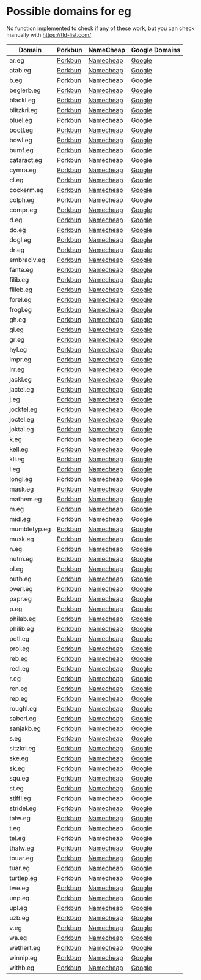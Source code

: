 # Possible domains for eg

No function implemented to check if any of these work, but you can check manually with https://tld-list.com/

| Domain | Porkbun | NameCheap | Google Domains |
|---|---|---|---|
| ar.eg | [Porkbun](https://porkbun.com/checkout/search?prb=e814663da1&tlds=&idnLanguage=&search=search&q=ar.eg) | [Namecheap](https://www.namecheap.com/domains/registration/results/?domain=ar.eg) | [Google](https://domains.google.com/registrar/search?searchTerm=ar.eg) |
| atab.eg | [Porkbun](https://porkbun.com/checkout/search?prb=e814663da1&tlds=&idnLanguage=&search=search&q=atab.eg) | [Namecheap](https://www.namecheap.com/domains/registration/results/?domain=atab.eg) | [Google](https://domains.google.com/registrar/search?searchTerm=atab.eg) |
| b.eg | [Porkbun](https://porkbun.com/checkout/search?prb=e814663da1&tlds=&idnLanguage=&search=search&q=b.eg) | [Namecheap](https://www.namecheap.com/domains/registration/results/?domain=b.eg) | [Google](https://domains.google.com/registrar/search?searchTerm=b.eg) |
| beglerb.eg | [Porkbun](https://porkbun.com/checkout/search?prb=e814663da1&tlds=&idnLanguage=&search=search&q=beglerb.eg) | [Namecheap](https://www.namecheap.com/domains/registration/results/?domain=beglerb.eg) | [Google](https://domains.google.com/registrar/search?searchTerm=beglerb.eg) |
| blackl.eg | [Porkbun](https://porkbun.com/checkout/search?prb=e814663da1&tlds=&idnLanguage=&search=search&q=blackl.eg) | [Namecheap](https://www.namecheap.com/domains/registration/results/?domain=blackl.eg) | [Google](https://domains.google.com/registrar/search?searchTerm=blackl.eg) |
| blitzkri.eg | [Porkbun](https://porkbun.com/checkout/search?prb=e814663da1&tlds=&idnLanguage=&search=search&q=blitzkri.eg) | [Namecheap](https://www.namecheap.com/domains/registration/results/?domain=blitzkri.eg) | [Google](https://domains.google.com/registrar/search?searchTerm=blitzkri.eg) |
| bluel.eg | [Porkbun](https://porkbun.com/checkout/search?prb=e814663da1&tlds=&idnLanguage=&search=search&q=bluel.eg) | [Namecheap](https://www.namecheap.com/domains/registration/results/?domain=bluel.eg) | [Google](https://domains.google.com/registrar/search?searchTerm=bluel.eg) |
| bootl.eg | [Porkbun](https://porkbun.com/checkout/search?prb=e814663da1&tlds=&idnLanguage=&search=search&q=bootl.eg) | [Namecheap](https://www.namecheap.com/domains/registration/results/?domain=bootl.eg) | [Google](https://domains.google.com/registrar/search?searchTerm=bootl.eg) |
| bowl.eg | [Porkbun](https://porkbun.com/checkout/search?prb=e814663da1&tlds=&idnLanguage=&search=search&q=bowl.eg) | [Namecheap](https://www.namecheap.com/domains/registration/results/?domain=bowl.eg) | [Google](https://domains.google.com/registrar/search?searchTerm=bowl.eg) |
| bumf.eg | [Porkbun](https://porkbun.com/checkout/search?prb=e814663da1&tlds=&idnLanguage=&search=search&q=bumf.eg) | [Namecheap](https://www.namecheap.com/domains/registration/results/?domain=bumf.eg) | [Google](https://domains.google.com/registrar/search?searchTerm=bumf.eg) |
| cataract.eg | [Porkbun](https://porkbun.com/checkout/search?prb=e814663da1&tlds=&idnLanguage=&search=search&q=cataract.eg) | [Namecheap](https://www.namecheap.com/domains/registration/results/?domain=cataract.eg) | [Google](https://domains.google.com/registrar/search?searchTerm=cataract.eg) |
| cymra.eg | [Porkbun](https://porkbun.com/checkout/search?prb=e814663da1&tlds=&idnLanguage=&search=search&q=cymra.eg) | [Namecheap](https://www.namecheap.com/domains/registration/results/?domain=cymra.eg) | [Google](https://domains.google.com/registrar/search?searchTerm=cymra.eg) |
| cl.eg | [Porkbun](https://porkbun.com/checkout/search?prb=e814663da1&tlds=&idnLanguage=&search=search&q=cl.eg) | [Namecheap](https://www.namecheap.com/domains/registration/results/?domain=cl.eg) | [Google](https://domains.google.com/registrar/search?searchTerm=cl.eg) |
| cockerm.eg | [Porkbun](https://porkbun.com/checkout/search?prb=e814663da1&tlds=&idnLanguage=&search=search&q=cockerm.eg) | [Namecheap](https://www.namecheap.com/domains/registration/results/?domain=cockerm.eg) | [Google](https://domains.google.com/registrar/search?searchTerm=cockerm.eg) |
| colph.eg | [Porkbun](https://porkbun.com/checkout/search?prb=e814663da1&tlds=&idnLanguage=&search=search&q=colph.eg) | [Namecheap](https://www.namecheap.com/domains/registration/results/?domain=colph.eg) | [Google](https://domains.google.com/registrar/search?searchTerm=colph.eg) |
| compr.eg | [Porkbun](https://porkbun.com/checkout/search?prb=e814663da1&tlds=&idnLanguage=&search=search&q=compr.eg) | [Namecheap](https://www.namecheap.com/domains/registration/results/?domain=compr.eg) | [Google](https://domains.google.com/registrar/search?searchTerm=compr.eg) |
| d.eg | [Porkbun](https://porkbun.com/checkout/search?prb=e814663da1&tlds=&idnLanguage=&search=search&q=d.eg) | [Namecheap](https://www.namecheap.com/domains/registration/results/?domain=d.eg) | [Google](https://domains.google.com/registrar/search?searchTerm=d.eg) |
| do.eg | [Porkbun](https://porkbun.com/checkout/search?prb=e814663da1&tlds=&idnLanguage=&search=search&q=do.eg) | [Namecheap](https://www.namecheap.com/domains/registration/results/?domain=do.eg) | [Google](https://domains.google.com/registrar/search?searchTerm=do.eg) |
| dogl.eg | [Porkbun](https://porkbun.com/checkout/search?prb=e814663da1&tlds=&idnLanguage=&search=search&q=dogl.eg) | [Namecheap](https://www.namecheap.com/domains/registration/results/?domain=dogl.eg) | [Google](https://domains.google.com/registrar/search?searchTerm=dogl.eg) |
| dr.eg | [Porkbun](https://porkbun.com/checkout/search?prb=e814663da1&tlds=&idnLanguage=&search=search&q=dr.eg) | [Namecheap](https://www.namecheap.com/domains/registration/results/?domain=dr.eg) | [Google](https://domains.google.com/registrar/search?searchTerm=dr.eg) |
| embraciv.eg | [Porkbun](https://porkbun.com/checkout/search?prb=e814663da1&tlds=&idnLanguage=&search=search&q=embraciv.eg) | [Namecheap](https://www.namecheap.com/domains/registration/results/?domain=embraciv.eg) | [Google](https://domains.google.com/registrar/search?searchTerm=embraciv.eg) |
| fante.eg | [Porkbun](https://porkbun.com/checkout/search?prb=e814663da1&tlds=&idnLanguage=&search=search&q=fante.eg) | [Namecheap](https://www.namecheap.com/domains/registration/results/?domain=fante.eg) | [Google](https://domains.google.com/registrar/search?searchTerm=fante.eg) |
| filib.eg | [Porkbun](https://porkbun.com/checkout/search?prb=e814663da1&tlds=&idnLanguage=&search=search&q=filib.eg) | [Namecheap](https://www.namecheap.com/domains/registration/results/?domain=filib.eg) | [Google](https://domains.google.com/registrar/search?searchTerm=filib.eg) |
| filleb.eg | [Porkbun](https://porkbun.com/checkout/search?prb=e814663da1&tlds=&idnLanguage=&search=search&q=filleb.eg) | [Namecheap](https://www.namecheap.com/domains/registration/results/?domain=filleb.eg) | [Google](https://domains.google.com/registrar/search?searchTerm=filleb.eg) |
| forel.eg | [Porkbun](https://porkbun.com/checkout/search?prb=e814663da1&tlds=&idnLanguage=&search=search&q=forel.eg) | [Namecheap](https://www.namecheap.com/domains/registration/results/?domain=forel.eg) | [Google](https://domains.google.com/registrar/search?searchTerm=forel.eg) |
| frogl.eg | [Porkbun](https://porkbun.com/checkout/search?prb=e814663da1&tlds=&idnLanguage=&search=search&q=frogl.eg) | [Namecheap](https://www.namecheap.com/domains/registration/results/?domain=frogl.eg) | [Google](https://domains.google.com/registrar/search?searchTerm=frogl.eg) |
| gh.eg | [Porkbun](https://porkbun.com/checkout/search?prb=e814663da1&tlds=&idnLanguage=&search=search&q=gh.eg) | [Namecheap](https://www.namecheap.com/domains/registration/results/?domain=gh.eg) | [Google](https://domains.google.com/registrar/search?searchTerm=gh.eg) |
| gl.eg | [Porkbun](https://porkbun.com/checkout/search?prb=e814663da1&tlds=&idnLanguage=&search=search&q=gl.eg) | [Namecheap](https://www.namecheap.com/domains/registration/results/?domain=gl.eg) | [Google](https://domains.google.com/registrar/search?searchTerm=gl.eg) |
| gr.eg | [Porkbun](https://porkbun.com/checkout/search?prb=e814663da1&tlds=&idnLanguage=&search=search&q=gr.eg) | [Namecheap](https://www.namecheap.com/domains/registration/results/?domain=gr.eg) | [Google](https://domains.google.com/registrar/search?searchTerm=gr.eg) |
| hyl.eg | [Porkbun](https://porkbun.com/checkout/search?prb=e814663da1&tlds=&idnLanguage=&search=search&q=hyl.eg) | [Namecheap](https://www.namecheap.com/domains/registration/results/?domain=hyl.eg) | [Google](https://domains.google.com/registrar/search?searchTerm=hyl.eg) |
| impr.eg | [Porkbun](https://porkbun.com/checkout/search?prb=e814663da1&tlds=&idnLanguage=&search=search&q=impr.eg) | [Namecheap](https://www.namecheap.com/domains/registration/results/?domain=impr.eg) | [Google](https://domains.google.com/registrar/search?searchTerm=impr.eg) |
| irr.eg | [Porkbun](https://porkbun.com/checkout/search?prb=e814663da1&tlds=&idnLanguage=&search=search&q=irr.eg) | [Namecheap](https://www.namecheap.com/domains/registration/results/?domain=irr.eg) | [Google](https://domains.google.com/registrar/search?searchTerm=irr.eg) |
| jackl.eg | [Porkbun](https://porkbun.com/checkout/search?prb=e814663da1&tlds=&idnLanguage=&search=search&q=jackl.eg) | [Namecheap](https://www.namecheap.com/domains/registration/results/?domain=jackl.eg) | [Google](https://domains.google.com/registrar/search?searchTerm=jackl.eg) |
| jactel.eg | [Porkbun](https://porkbun.com/checkout/search?prb=e814663da1&tlds=&idnLanguage=&search=search&q=jactel.eg) | [Namecheap](https://www.namecheap.com/domains/registration/results/?domain=jactel.eg) | [Google](https://domains.google.com/registrar/search?searchTerm=jactel.eg) |
| j.eg | [Porkbun](https://porkbun.com/checkout/search?prb=e814663da1&tlds=&idnLanguage=&search=search&q=j.eg) | [Namecheap](https://www.namecheap.com/domains/registration/results/?domain=j.eg) | [Google](https://domains.google.com/registrar/search?searchTerm=j.eg) |
| jocktel.eg | [Porkbun](https://porkbun.com/checkout/search?prb=e814663da1&tlds=&idnLanguage=&search=search&q=jocktel.eg) | [Namecheap](https://www.namecheap.com/domains/registration/results/?domain=jocktel.eg) | [Google](https://domains.google.com/registrar/search?searchTerm=jocktel.eg) |
| joctel.eg | [Porkbun](https://porkbun.com/checkout/search?prb=e814663da1&tlds=&idnLanguage=&search=search&q=joctel.eg) | [Namecheap](https://www.namecheap.com/domains/registration/results/?domain=joctel.eg) | [Google](https://domains.google.com/registrar/search?searchTerm=joctel.eg) |
| joktal.eg | [Porkbun](https://porkbun.com/checkout/search?prb=e814663da1&tlds=&idnLanguage=&search=search&q=joktal.eg) | [Namecheap](https://www.namecheap.com/domains/registration/results/?domain=joktal.eg) | [Google](https://domains.google.com/registrar/search?searchTerm=joktal.eg) |
| k.eg | [Porkbun](https://porkbun.com/checkout/search?prb=e814663da1&tlds=&idnLanguage=&search=search&q=k.eg) | [Namecheap](https://www.namecheap.com/domains/registration/results/?domain=k.eg) | [Google](https://domains.google.com/registrar/search?searchTerm=k.eg) |
| kell.eg | [Porkbun](https://porkbun.com/checkout/search?prb=e814663da1&tlds=&idnLanguage=&search=search&q=kell.eg) | [Namecheap](https://www.namecheap.com/domains/registration/results/?domain=kell.eg) | [Google](https://domains.google.com/registrar/search?searchTerm=kell.eg) |
| kli.eg | [Porkbun](https://porkbun.com/checkout/search?prb=e814663da1&tlds=&idnLanguage=&search=search&q=kli.eg) | [Namecheap](https://www.namecheap.com/domains/registration/results/?domain=kli.eg) | [Google](https://domains.google.com/registrar/search?searchTerm=kli.eg) |
| l.eg | [Porkbun](https://porkbun.com/checkout/search?prb=e814663da1&tlds=&idnLanguage=&search=search&q=l.eg) | [Namecheap](https://www.namecheap.com/domains/registration/results/?domain=l.eg) | [Google](https://domains.google.com/registrar/search?searchTerm=l.eg) |
| longl.eg | [Porkbun](https://porkbun.com/checkout/search?prb=e814663da1&tlds=&idnLanguage=&search=search&q=longl.eg) | [Namecheap](https://www.namecheap.com/domains/registration/results/?domain=longl.eg) | [Google](https://domains.google.com/registrar/search?searchTerm=longl.eg) |
| mask.eg | [Porkbun](https://porkbun.com/checkout/search?prb=e814663da1&tlds=&idnLanguage=&search=search&q=mask.eg) | [Namecheap](https://www.namecheap.com/domains/registration/results/?domain=mask.eg) | [Google](https://domains.google.com/registrar/search?searchTerm=mask.eg) |
| mathem.eg | [Porkbun](https://porkbun.com/checkout/search?prb=e814663da1&tlds=&idnLanguage=&search=search&q=mathem.eg) | [Namecheap](https://www.namecheap.com/domains/registration/results/?domain=mathem.eg) | [Google](https://domains.google.com/registrar/search?searchTerm=mathem.eg) |
| m.eg | [Porkbun](https://porkbun.com/checkout/search?prb=e814663da1&tlds=&idnLanguage=&search=search&q=m.eg) | [Namecheap](https://www.namecheap.com/domains/registration/results/?domain=m.eg) | [Google](https://domains.google.com/registrar/search?searchTerm=m.eg) |
| midl.eg | [Porkbun](https://porkbun.com/checkout/search?prb=e814663da1&tlds=&idnLanguage=&search=search&q=midl.eg) | [Namecheap](https://www.namecheap.com/domains/registration/results/?domain=midl.eg) | [Google](https://domains.google.com/registrar/search?searchTerm=midl.eg) |
| mumbletyp.eg | [Porkbun](https://porkbun.com/checkout/search?prb=e814663da1&tlds=&idnLanguage=&search=search&q=mumbletyp.eg) | [Namecheap](https://www.namecheap.com/domains/registration/results/?domain=mumbletyp.eg) | [Google](https://domains.google.com/registrar/search?searchTerm=mumbletyp.eg) |
| musk.eg | [Porkbun](https://porkbun.com/checkout/search?prb=e814663da1&tlds=&idnLanguage=&search=search&q=musk.eg) | [Namecheap](https://www.namecheap.com/domains/registration/results/?domain=musk.eg) | [Google](https://domains.google.com/registrar/search?searchTerm=musk.eg) |
| n.eg | [Porkbun](https://porkbun.com/checkout/search?prb=e814663da1&tlds=&idnLanguage=&search=search&q=n.eg) | [Namecheap](https://www.namecheap.com/domains/registration/results/?domain=n.eg) | [Google](https://domains.google.com/registrar/search?searchTerm=n.eg) |
| nutm.eg | [Porkbun](https://porkbun.com/checkout/search?prb=e814663da1&tlds=&idnLanguage=&search=search&q=nutm.eg) | [Namecheap](https://www.namecheap.com/domains/registration/results/?domain=nutm.eg) | [Google](https://domains.google.com/registrar/search?searchTerm=nutm.eg) |
| ol.eg | [Porkbun](https://porkbun.com/checkout/search?prb=e814663da1&tlds=&idnLanguage=&search=search&q=ol.eg) | [Namecheap](https://www.namecheap.com/domains/registration/results/?domain=ol.eg) | [Google](https://domains.google.com/registrar/search?searchTerm=ol.eg) |
| outb.eg | [Porkbun](https://porkbun.com/checkout/search?prb=e814663da1&tlds=&idnLanguage=&search=search&q=outb.eg) | [Namecheap](https://www.namecheap.com/domains/registration/results/?domain=outb.eg) | [Google](https://domains.google.com/registrar/search?searchTerm=outb.eg) |
| overl.eg | [Porkbun](https://porkbun.com/checkout/search?prb=e814663da1&tlds=&idnLanguage=&search=search&q=overl.eg) | [Namecheap](https://www.namecheap.com/domains/registration/results/?domain=overl.eg) | [Google](https://domains.google.com/registrar/search?searchTerm=overl.eg) |
| papr.eg | [Porkbun](https://porkbun.com/checkout/search?prb=e814663da1&tlds=&idnLanguage=&search=search&q=papr.eg) | [Namecheap](https://www.namecheap.com/domains/registration/results/?domain=papr.eg) | [Google](https://domains.google.com/registrar/search?searchTerm=papr.eg) |
| p.eg | [Porkbun](https://porkbun.com/checkout/search?prb=e814663da1&tlds=&idnLanguage=&search=search&q=p.eg) | [Namecheap](https://www.namecheap.com/domains/registration/results/?domain=p.eg) | [Google](https://domains.google.com/registrar/search?searchTerm=p.eg) |
| philab.eg | [Porkbun](https://porkbun.com/checkout/search?prb=e814663da1&tlds=&idnLanguage=&search=search&q=philab.eg) | [Namecheap](https://www.namecheap.com/domains/registration/results/?domain=philab.eg) | [Google](https://domains.google.com/registrar/search?searchTerm=philab.eg) |
| philib.eg | [Porkbun](https://porkbun.com/checkout/search?prb=e814663da1&tlds=&idnLanguage=&search=search&q=philib.eg) | [Namecheap](https://www.namecheap.com/domains/registration/results/?domain=philib.eg) | [Google](https://domains.google.com/registrar/search?searchTerm=philib.eg) |
| potl.eg | [Porkbun](https://porkbun.com/checkout/search?prb=e814663da1&tlds=&idnLanguage=&search=search&q=potl.eg) | [Namecheap](https://www.namecheap.com/domains/registration/results/?domain=potl.eg) | [Google](https://domains.google.com/registrar/search?searchTerm=potl.eg) |
| prol.eg | [Porkbun](https://porkbun.com/checkout/search?prb=e814663da1&tlds=&idnLanguage=&search=search&q=prol.eg) | [Namecheap](https://www.namecheap.com/domains/registration/results/?domain=prol.eg) | [Google](https://domains.google.com/registrar/search?searchTerm=prol.eg) |
| reb.eg | [Porkbun](https://porkbun.com/checkout/search?prb=e814663da1&tlds=&idnLanguage=&search=search&q=reb.eg) | [Namecheap](https://www.namecheap.com/domains/registration/results/?domain=reb.eg) | [Google](https://domains.google.com/registrar/search?searchTerm=reb.eg) |
| redl.eg | [Porkbun](https://porkbun.com/checkout/search?prb=e814663da1&tlds=&idnLanguage=&search=search&q=redl.eg) | [Namecheap](https://www.namecheap.com/domains/registration/results/?domain=redl.eg) | [Google](https://domains.google.com/registrar/search?searchTerm=redl.eg) |
| r.eg | [Porkbun](https://porkbun.com/checkout/search?prb=e814663da1&tlds=&idnLanguage=&search=search&q=r.eg) | [Namecheap](https://www.namecheap.com/domains/registration/results/?domain=r.eg) | [Google](https://domains.google.com/registrar/search?searchTerm=r.eg) |
| ren.eg | [Porkbun](https://porkbun.com/checkout/search?prb=e814663da1&tlds=&idnLanguage=&search=search&q=ren.eg) | [Namecheap](https://www.namecheap.com/domains/registration/results/?domain=ren.eg) | [Google](https://domains.google.com/registrar/search?searchTerm=ren.eg) |
| rep.eg | [Porkbun](https://porkbun.com/checkout/search?prb=e814663da1&tlds=&idnLanguage=&search=search&q=rep.eg) | [Namecheap](https://www.namecheap.com/domains/registration/results/?domain=rep.eg) | [Google](https://domains.google.com/registrar/search?searchTerm=rep.eg) |
| roughl.eg | [Porkbun](https://porkbun.com/checkout/search?prb=e814663da1&tlds=&idnLanguage=&search=search&q=roughl.eg) | [Namecheap](https://www.namecheap.com/domains/registration/results/?domain=roughl.eg) | [Google](https://domains.google.com/registrar/search?searchTerm=roughl.eg) |
| saberl.eg | [Porkbun](https://porkbun.com/checkout/search?prb=e814663da1&tlds=&idnLanguage=&search=search&q=saberl.eg) | [Namecheap](https://www.namecheap.com/domains/registration/results/?domain=saberl.eg) | [Google](https://domains.google.com/registrar/search?searchTerm=saberl.eg) |
| sanjakb.eg | [Porkbun](https://porkbun.com/checkout/search?prb=e814663da1&tlds=&idnLanguage=&search=search&q=sanjakb.eg) | [Namecheap](https://www.namecheap.com/domains/registration/results/?domain=sanjakb.eg) | [Google](https://domains.google.com/registrar/search?searchTerm=sanjakb.eg) |
| s.eg | [Porkbun](https://porkbun.com/checkout/search?prb=e814663da1&tlds=&idnLanguage=&search=search&q=s.eg) | [Namecheap](https://www.namecheap.com/domains/registration/results/?domain=s.eg) | [Google](https://domains.google.com/registrar/search?searchTerm=s.eg) |
| sitzkri.eg | [Porkbun](https://porkbun.com/checkout/search?prb=e814663da1&tlds=&idnLanguage=&search=search&q=sitzkri.eg) | [Namecheap](https://www.namecheap.com/domains/registration/results/?domain=sitzkri.eg) | [Google](https://domains.google.com/registrar/search?searchTerm=sitzkri.eg) |
| ske.eg | [Porkbun](https://porkbun.com/checkout/search?prb=e814663da1&tlds=&idnLanguage=&search=search&q=ske.eg) | [Namecheap](https://www.namecheap.com/domains/registration/results/?domain=ske.eg) | [Google](https://domains.google.com/registrar/search?searchTerm=ske.eg) |
| sk.eg | [Porkbun](https://porkbun.com/checkout/search?prb=e814663da1&tlds=&idnLanguage=&search=search&q=sk.eg) | [Namecheap](https://www.namecheap.com/domains/registration/results/?domain=sk.eg) | [Google](https://domains.google.com/registrar/search?searchTerm=sk.eg) |
| squ.eg | [Porkbun](https://porkbun.com/checkout/search?prb=e814663da1&tlds=&idnLanguage=&search=search&q=squ.eg) | [Namecheap](https://www.namecheap.com/domains/registration/results/?domain=squ.eg) | [Google](https://domains.google.com/registrar/search?searchTerm=squ.eg) |
| st.eg | [Porkbun](https://porkbun.com/checkout/search?prb=e814663da1&tlds=&idnLanguage=&search=search&q=st.eg) | [Namecheap](https://www.namecheap.com/domains/registration/results/?domain=st.eg) | [Google](https://domains.google.com/registrar/search?searchTerm=st.eg) |
| stiffl.eg | [Porkbun](https://porkbun.com/checkout/search?prb=e814663da1&tlds=&idnLanguage=&search=search&q=stiffl.eg) | [Namecheap](https://www.namecheap.com/domains/registration/results/?domain=stiffl.eg) | [Google](https://domains.google.com/registrar/search?searchTerm=stiffl.eg) |
| stridel.eg | [Porkbun](https://porkbun.com/checkout/search?prb=e814663da1&tlds=&idnLanguage=&search=search&q=stridel.eg) | [Namecheap](https://www.namecheap.com/domains/registration/results/?domain=stridel.eg) | [Google](https://domains.google.com/registrar/search?searchTerm=stridel.eg) |
| talw.eg | [Porkbun](https://porkbun.com/checkout/search?prb=e814663da1&tlds=&idnLanguage=&search=search&q=talw.eg) | [Namecheap](https://www.namecheap.com/domains/registration/results/?domain=talw.eg) | [Google](https://domains.google.com/registrar/search?searchTerm=talw.eg) |
| t.eg | [Porkbun](https://porkbun.com/checkout/search?prb=e814663da1&tlds=&idnLanguage=&search=search&q=t.eg) | [Namecheap](https://www.namecheap.com/domains/registration/results/?domain=t.eg) | [Google](https://domains.google.com/registrar/search?searchTerm=t.eg) |
| tel.eg | [Porkbun](https://porkbun.com/checkout/search?prb=e814663da1&tlds=&idnLanguage=&search=search&q=tel.eg) | [Namecheap](https://www.namecheap.com/domains/registration/results/?domain=tel.eg) | [Google](https://domains.google.com/registrar/search?searchTerm=tel.eg) |
| thalw.eg | [Porkbun](https://porkbun.com/checkout/search?prb=e814663da1&tlds=&idnLanguage=&search=search&q=thalw.eg) | [Namecheap](https://www.namecheap.com/domains/registration/results/?domain=thalw.eg) | [Google](https://domains.google.com/registrar/search?searchTerm=thalw.eg) |
| touar.eg | [Porkbun](https://porkbun.com/checkout/search?prb=e814663da1&tlds=&idnLanguage=&search=search&q=touar.eg) | [Namecheap](https://www.namecheap.com/domains/registration/results/?domain=touar.eg) | [Google](https://domains.google.com/registrar/search?searchTerm=touar.eg) |
| tuar.eg | [Porkbun](https://porkbun.com/checkout/search?prb=e814663da1&tlds=&idnLanguage=&search=search&q=tuar.eg) | [Namecheap](https://www.namecheap.com/domains/registration/results/?domain=tuar.eg) | [Google](https://domains.google.com/registrar/search?searchTerm=tuar.eg) |
| turtlep.eg | [Porkbun](https://porkbun.com/checkout/search?prb=e814663da1&tlds=&idnLanguage=&search=search&q=turtlep.eg) | [Namecheap](https://www.namecheap.com/domains/registration/results/?domain=turtlep.eg) | [Google](https://domains.google.com/registrar/search?searchTerm=turtlep.eg) |
| twe.eg | [Porkbun](https://porkbun.com/checkout/search?prb=e814663da1&tlds=&idnLanguage=&search=search&q=twe.eg) | [Namecheap](https://www.namecheap.com/domains/registration/results/?domain=twe.eg) | [Google](https://domains.google.com/registrar/search?searchTerm=twe.eg) |
| unp.eg | [Porkbun](https://porkbun.com/checkout/search?prb=e814663da1&tlds=&idnLanguage=&search=search&q=unp.eg) | [Namecheap](https://www.namecheap.com/domains/registration/results/?domain=unp.eg) | [Google](https://domains.google.com/registrar/search?searchTerm=unp.eg) |
| upl.eg | [Porkbun](https://porkbun.com/checkout/search?prb=e814663da1&tlds=&idnLanguage=&search=search&q=upl.eg) | [Namecheap](https://www.namecheap.com/domains/registration/results/?domain=upl.eg) | [Google](https://domains.google.com/registrar/search?searchTerm=upl.eg) |
| uzb.eg | [Porkbun](https://porkbun.com/checkout/search?prb=e814663da1&tlds=&idnLanguage=&search=search&q=uzb.eg) | [Namecheap](https://www.namecheap.com/domains/registration/results/?domain=uzb.eg) | [Google](https://domains.google.com/registrar/search?searchTerm=uzb.eg) |
| v.eg | [Porkbun](https://porkbun.com/checkout/search?prb=e814663da1&tlds=&idnLanguage=&search=search&q=v.eg) | [Namecheap](https://www.namecheap.com/domains/registration/results/?domain=v.eg) | [Google](https://domains.google.com/registrar/search?searchTerm=v.eg) |
| wa.eg | [Porkbun](https://porkbun.com/checkout/search?prb=e814663da1&tlds=&idnLanguage=&search=search&q=wa.eg) | [Namecheap](https://www.namecheap.com/domains/registration/results/?domain=wa.eg) | [Google](https://domains.google.com/registrar/search?searchTerm=wa.eg) |
| wethert.eg | [Porkbun](https://porkbun.com/checkout/search?prb=e814663da1&tlds=&idnLanguage=&search=search&q=wethert.eg) | [Namecheap](https://www.namecheap.com/domains/registration/results/?domain=wethert.eg) | [Google](https://domains.google.com/registrar/search?searchTerm=wethert.eg) |
| winnip.eg | [Porkbun](https://porkbun.com/checkout/search?prb=e814663da1&tlds=&idnLanguage=&search=search&q=winnip.eg) | [Namecheap](https://www.namecheap.com/domains/registration/results/?domain=winnip.eg) | [Google](https://domains.google.com/registrar/search?searchTerm=winnip.eg) |
| withb.eg | [Porkbun](https://porkbun.com/checkout/search?prb=e814663da1&tlds=&idnLanguage=&search=search&q=withb.eg) | [Namecheap](https://www.namecheap.com/domains/registration/results/?domain=withb.eg) | [Google](https://domains.google.com/registrar/search?searchTerm=withb.eg) |
